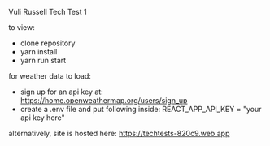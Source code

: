 Vuli Russell Tech Test 1

to view: 
- clone repository
- yarn install
- yarn run start

for weather data to load:
 - sign up for an api key at: https://home.openweathermap.org/users/sign_up
 - create a .env file and put following inside: REACT_APP_API_KEY = "your api key here"

alternatively, site is hosted here: https://techtests-820c9.web.app

